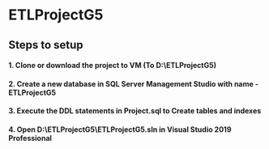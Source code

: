# ETLProjectG5
## Steps to setup
#### 1. Clone or download the project to VM (To D:\ETLProjectG5)
#### 2. Create a new database in SQL Server Management Studio with name - ETLProjectG5
#### 3. Execute the DDL statements in Project.sql to Create tables and indexes
#### 4. Open D:\ETLProjectG5\ETLProjectG5.sln in Visual Studio 2019 Professional
